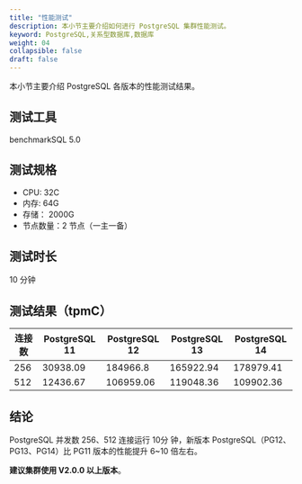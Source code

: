 ```yaml
---
title: "性能测试"
description: 本小节主要介绍如何进行 PostgreSQL 集群性能测试。 
keyword: PostgreSQL,关系型数据库,数据库
weight: 04
collapsible: false
draft: false
---
```


本小节主要介绍 PostgreSQL 各版本的性能测试结果。

## 测试工具

benchmarkSQL 5.0

## 测试规格

* CPU: 32C 
* 内存: 64G 
* 存储： 2000G 
* 节点数量：2 节点（一主一备）

## 测试时长

10 分钟

## 测试结果（tpmC）

| 连接数 | PostgreSQL 11 | PostgreSQL 12 | PostgreSQL 13 | PostgreSQL 14 |
| ----- | ------------- | ------------- | ------------- | -------------- |
| 256    | 30938.09      | 184966.8      | 165922.94     | 178979.41    | 
| 512    | 12436.67      | 106959.06     | 119048.36     | 109902.36    | 

## 结论

PostgreSQL 并发数 256、512 连接运行 10分 钟，新版本 PostgreSQL（PG12、PG13、PG14）比 PG11 版本的性能提升 6~10 倍左右。

**建议集群使用 V2.0.0 以上版本**。
